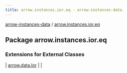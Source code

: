 ```yaml
---
title: arrow.instances.ior.eq - arrow-instances-data
---
```


[arrow-instances-data](../index.html) / [arrow.instances.ior.eq](./index.html)

## Package arrow.instances.ior.eq

### Extensions for External Classes

| [arrow.data.Ior](arrow.data.-ior/index.html) |  |

